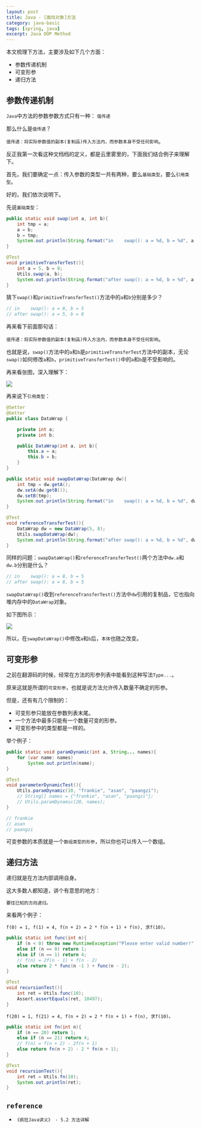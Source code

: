 ```yaml
---
layout: post
title: Java - [面向对象]方法
category: java-basic
tags: [spring, java]
excerpt: Java OOP Method
---
```


本文梳理下方法，主要涉及如下几个方面：  

- 参数传递机制  
- 可变形参  
- 递归方法  


## 参数传递机制  

`Java`中方法的参数参数方式只有一种： `值传递`  

那么什么是`值传递`？  

`值传递：将实际参数值的副本(复制品)传入方法内，而参数本身不受任何影响`。  

反正我第一次看这种文绉绉的定义，都是云里雾里的，下面我们结合例子来理解下。  

首先，我们要确定一点：传入参数的类型一共有两种，要么`基础类型`，要么`引用类型`。  

好的，我们依次说明下。  

先说`基础类型`：  

``` java
public static void swap(int a, int b){
    int tmp = a;
    a = b;
    b = tmp;
    System.out.println(String.format("in    swap(): a = %d, b = %d", a, b));
}

@Test
void primitiveTransferTest(){
    int a = 5, b = 8;
    Utils.swap(a, b);
    System.out.println(String.format("after swap(): a = %d, b = %d", a, b));
}
```

猜下`swap()`和`primitiveTransferTest()`方法中的`a`和`b`分别是多少？  


``` java
// in    swap(): a = 8, b = 5
// after swap(): a = 5, b = 8
```

再来看下前面那句话：  

`值传递：将实际参数值的副本(复制品)传入方法内，而参数本身不受任何影响`。  

也就是说，`swap()`方法中的`a`和`b`是`primitiveTransferTest`方法中的副本，无论`swap()`如何修改`a`和`b`，`primitiveTransferTest()`中的`a`和`b`是不受影响的。  

再来看张图，深入理解下：  

![](https://yyc-images.oss-cn-beijing.aliyuncs.com/method_primitive_value_transfer.png)  


再来说下`引用类型`：  

``` java
@Setter
@Getter
public class DataWrap {

    private int a;
    private int b;

    public DataWrap(int a, int b){
        this.a = a;
        this.b = b;
    }
}

public static void swapDataWrap(DataWrap dw){
    int tmp = dw.getA();
    dw.setA(dw.getB());
    dw.setB(tmp);
    System.out.println(String.format("in    swap(): a = %d, b = %d", dw.getA(), dw.getB()));
}

@Test
void referenceTransferTest(){
    DataWrap dw = new DataWrap(5, 8);
    Utils.swapDataWrap(dw);
    System.out.println(String.format("after swap(): a = %d, b = %d", dw.getA(), dw.getB()));
}
```

同样的问题：`swapDataWrap()`和`referenceTransferTest()`两个方法中`dw.a`和`dw.b`分别是什么？  


``` java
// in    swap(): a = 8, b = 5
// after swap(): a = 8, b = 5
```

`swapDataWrap()`收到`referenceTransferTest()`方法中`dw`引用的复制品，它也指向堆内存中的`DataWrap`对象。  

如下图所示：  

![](https://yyc-images.oss-cn-beijing.aliyuncs.com/method_reference_transfer_2.png)  

所以，在`swapDataWrap()`中修改`a`和`b`后，`本体`也随之改变。  


## 可变形参  

之前在翻源码的时候，经常在方法的形参列表中能看到这种写法`Type...`。  

原来这就是所谓的`可变形参`，也就是说方法允许传入数量不确定的形参。  

但是，还有有几个限制的：

- 可变形参只能放在参数列表末尾。  
- 一个方法中最多只能有一个数量可变的形参。  
- 可变形参中的类型都是一样的。  

举个例子：  

``` java
public static void paramDynamic(int a, String... names){
    for (var name: names)
        System.out.println(name);
}

@Test
void parameterDynamicTest(){
    Utils.paramDynamic(10, "frankie", "asan", "paangzi");
    // String[] names = {"frankie", "asan", "paangzi"};
    // Utils.paramDynamic(20, names);
}

// frankie
// asan
// paangzi
```

可变参数的本质就是一个`数组类型的形参`，所以你也可以传入一个数组。  


## 递归方法  

递归就是在方法内部调用自身。  

这大多数人都知道，讲个有意思的地方：  

`要往已知的方向递归。`  

来看两个例子：  

`f(0) = 1, f(1) = 4, f(n + 2) = 2 * f(n + 1) + f(n), 求f(10)。`


``` java
public static int func(int n){
    if (n < 0) throw new RuntimeException("Please enter valid number!");
    else if (n == 0) return 1;
    else if (n == 1) return 4;
    // f(n) = 2f(n - 1) + f(n - 2)
    else return 2 * func(n -1 ) + func(n - 2);
}

@Test
void recursionTest(){
    int ret = Utils.func(10);
    Assert.assertEquals(ret, 10497);
}
```


`f(20) = 1, f(21) = 4, f(n + 2) = 2 * f(n + 1) + f(n), 求f(10)。`


``` java
public static int fn(int n){
    if (n == 20) return 1;
    else if (n == 21) return 4;
    // f(n) = f(n + 2) - 2f(n + 1)
    else return fn(n + 2) - 2 * fn(n + 1);
}

@Test
void recursionTest(){
    int ret = Utils.fn(10);
    System.out.println(ret);
}
```


## `reference`  
- `《疯狂Java讲义》 - 5.2 方法详解`  